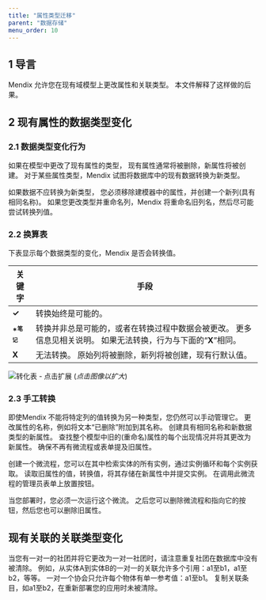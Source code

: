 ```yaml
---
title: "属性类型迁移"
parent: "数据存储"
menu_order: 10
---
```


## 1 导言

Mendix 允许您在现有域模型上更改属性和关联类型。 本文件解释了这样做的后果。

## 2 现有属性的数据类型变化

### 2.1 数据类型变化行为

如果在模型中更改了现有属性的类型， 现有属性通常将被删除，新属性将被创建。 对于某些属性类型，Mendix 试图将数据库中的现有数据转换为新类型。

如果数据不应转换为新类型， 您必须移除建模器中的属性，并创建一个新列(具有相同名称)。 如果您更改类型并重命名列，Mendix 将重命名旧列名，然后尽可能尝试转换列值。

### 2.2 换算表

下表显示每个数据类型的变化，Mendix 是否会转换值。

| 关键字                                  | 手段                                                           |
| ------------------------------------ | ------------------------------------------------------------ |
| **&#x2713;**                         | 转换始终是可能的。                                                    |
| **\*<sup><small>笔记</small></sup>** | 转换并非总是可能的，或者在转换过程中数据会被更改。 更多信息见相关说明。 如果无法转换，行为与下面的“**X**”相同。 |
| **X**                                | 无法转换。 原始列将被删除，新列将被创建，现有行默认值。                                 |

![转化表 - 点击扩展](attachments/attributes-type-migration/conversion-table.png) (*点击图像以扩大*)

### 2.3 手工转换

即使Mendix 不能将特定列的值转换为另一种类型，您仍然可以手动管理它。 更改属性的名称，例如将文本“已删除”附加到其名称。 创建具有相同名称和新数据类型的新属性。 查找整个模型中旧的(重命名)属性的每个出现情况并将其更改为新属性。 确保不再有微流程或表单提及旧属性。

创建一个微流程，您可以在其中检索实体的所有实例，通过实例循环和每个实例获取。 读取旧属性的值，转换值，将其存储在新属性中并提交实例。 在调用此微流程的管理员表单上放置按钮。

当您部署时，您必须一次运行这个微流。 之后您可以删除微流程和指向它的按钮，然后您也可以删除旧属性。

## 现有关联的关联类型变化

当您有一对一的社团并将它更改为一对一社团时，请注意重复社团在数据库中没有被清除。 例如，从实体A到实体B的一对一的关联允许多个引用：a1至b1，a1至b2，等等。 一对一个协会只允许每个物体有单一参考值：a1至b1。 复制关联条目，如a1至b2，在重新部署您的应用时未被清除。
